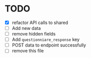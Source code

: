 # TODO

- [x] refactor API calls to shared
- [ ] Add new data
- [ ] remove hidden fields
- [ ] Add `questionniare_response` key
- [ ] POST data to endpoint successfully
- [ ] remove this file
